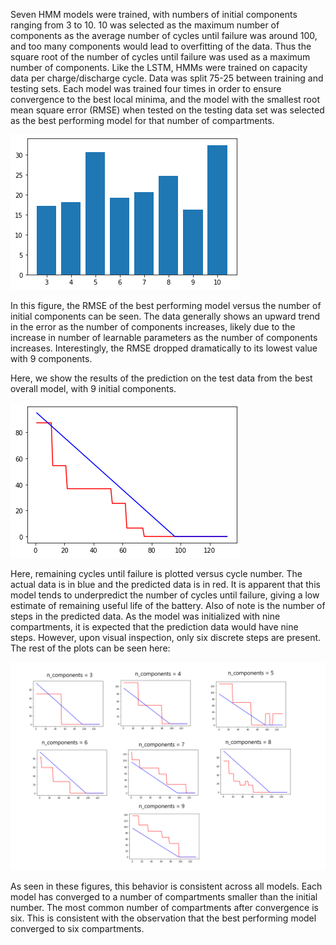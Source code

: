 Seven HMM models were trained, with numbers of initial components ranging from 3 to 10. 10 was selected as the maximum number of components as the average number of cycles until failure was around 100, and too many components would lead to overfitting of the data. Thus the square root of the number of cycles until failure was used as a maximum number of components. Like the LSTM, HMMs were trained on capacity data per charge/discharge cycle. Data was split 75-25 between training and testing sets. Each model was trained four times in order to ensure convergence to the best local minima, and the model with the smallest root mean square error (RMSE) when tested on the testing data set was selected as the best performing model for that number of compartments. 

![RMSE vs. number of components](/images/RMSEvsncomponents.png)

In this figure, the RMSE of the best performing model versus the number of initial components can be seen. The data generally shows an upward trend in the error as the number of components increases, likely due to the increase in number of learnable parameters as the number of components increases. Interestingly, the RMSE dropped dramatically to its lowest value with 9 components. 

Here, we show the results of the prediction on the test data from the best overall model, with 9 initial components.

![Best performing model prediction](/images/m9results.png)

Here, remaining cycles until failure is plotted versus cycle number. The actual data is in blue and the predicted data is in red. It is apparent that this model tends to underpredict the number of cycles until failure, giving a low estimate of remaining useful life of the battery. Also of note is the number of steps in the predicted data. As the model was initialized with nine compartments, it is expected that the prediction data would have nine steps. However, upon visual inspection, only six discrete steps are present. The rest of the plots can be seen here:

![other models](/images/models.png)

As seen in these figures, this behavior is consistent across all models. Each model has converged to a number of compartments smaller than the initial number. The most common number of compartments after convergence is six. This is consistent with the observation that the best performing model converged to six compartments. 
